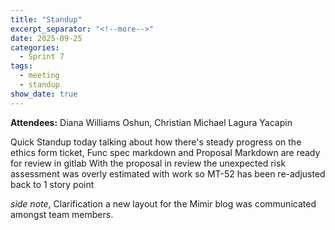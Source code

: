```yaml
---
title: "Standup"
excerpt_separator: "<!--more-->"
date: 2025-09-25
categories:
  - Sprint 7
tags:
  - meeting
  - standup
show_date: true
---
```


**Attendees:** Diana Williams Oshun, Christian Michael Lagura Yacapin

Quick Standup today talking about how there's steady progress on the ethics form ticket, Func spec markdown and Proposal Markdown are ready for review in gitlab
With the proposal in review the unexpected risk assessment was overly estimated with work so MT-52 has been re-adjusted back to 1 story point

_side note_, Clarification a new layout for the Mimir blog was communicated amongst team members.

<!--more-->
